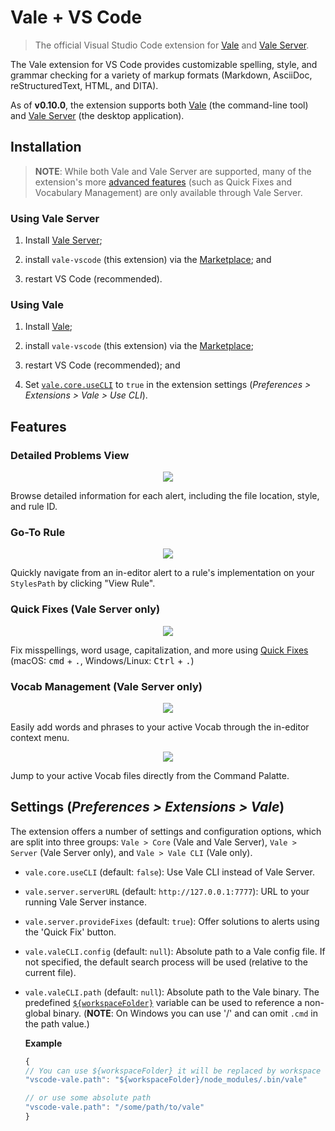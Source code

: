 # Vale + VS Code

> The official Visual Studio Code extension for [Vale](https://github.com/errata-ai/vale) and [Vale Server](https://errata.ai/vale-server/).

The Vale extension for VS Code provides customizable spelling, style, and grammar checking for a variety of markup formats (Markdown, AsciiDoc, reStructuredText, HTML, and DITA).

As of **v0.10.0**, the extension supports both [Vale](https://github.com/errata-ai/vale) (the command-line tool) and [Vale Server](https://errata.ai/vale-server/) (the desktop application).

## Installation

> **NOTE**: While both Vale and Vale Server are supported, many of the extension's more [advanced features](#features) (such as Quick Fixes and Vocabulary Management) are only available through Vale Server. 

### Using Vale Server

1. Install [Vale Server](https://errata.ai/vale-server/);

2. install `vale-vscode` (this extension) via the [Marketplace](https://marketplace.visualstudio.com/items?itemName=errata-ai.vale-server); and

3. restart VS Code (recommended).

### Using Vale

1. Install [Vale](https://docs.errata.ai/vale/install);

2. install `vale-vscode` (this extension) via the [Marketplace](https://marketplace.visualstudio.com/items?itemName=errata-ai.vale-server);

3. restart VS Code (recommended); and

4. Set [`vale.core.useCLI`](#settings) to `true` in the extension settings (_Preferences > Extensions > Vale > Use CLI_).

## Features

### Detailed Problems View

<p align="center">
  <img src="https://user-images.githubusercontent.com/8785025/89956665-76c9fa80-dbea-11ea-9eba-3f272a5a26e5.png" />
</p>

Browse detailed information for each alert, including the file location, style, and rule ID.

### Go-To Rule

<p align="center">
  <img src="https://user-images.githubusercontent.com/8785025/89956857-d1635680-dbea-11ea-8e50-8e2715721e5d.png" />
</p>

Quickly navigate from an in-editor alert to a rule's implementation on your `StylesPath` by clicking "View Rule".

### Quick Fixes (Vale Server only)

<p align="center">
  <img src="https://user-images.githubusercontent.com/8785025/89957413-2eabd780-dbec-11ea-97e1-9a04bce950ce.png" />
</p>

Fix misspellings, word usage, capitalization, and more using [Quick Fixes](https://code.visualstudio.com/docs/editor/refactoring#_code-actions-quick-fixes-and-refactorings) (macOS: <kbd>cmd</kbd> + <kbd>.</kbd>, Windows/Linux: <kbd>Ctrl</kbd> + <kbd>.</kbd>)

### Vocab Management (Vale Server only)

<p align="center">
  <img src="https://user-images.githubusercontent.com/8785025/89957619-b8f43b80-dbec-11ea-846d-0d9ee7f50088.png" />
</p>

Easily add words and phrases to your active Vocab through the in-editor context menu.

<p align="center">
  <img src="https://user-images.githubusercontent.com/8785025/89957701-f062e800-dbec-11ea-9d03-2d9ce2542f03.png" />
</p>

Jump to your active Vocab files directly from the Command Palatte.

## Settings (_Preferences > Extensions > Vale_)

The extension offers a number of settings and configuration options, which are split into three groups: `Vale > Core` (Vale and Vale Server), `Vale > Server` (Vale Server only), and `Vale > Vale CLI` (Vale only).

- `vale.core.useCLI` (default: `false`): Use Vale CLI instead of Vale Server.

- `vale.server.serverURL` (default: `http://127.0.0.1:7777`): URL to your running Vale Server instance.

- `vale.server.provideFixes` (default: `true`): Offer solutions to alerts using the 'Quick Fix' button.

- `vale.valeCLI.config` (default: `null`): Absolute path to a Vale config file. If not specified, the default search process will be used (relative to the current file).

-   `vale.valeCLI.path` (default: `null`): Absolute path to the Vale binary. The predefined [`${workspaceFolder}`](https://code.visualstudio.com/docs/editor/variables-reference#_predefined-variables) variable can be used to reference a non-global binary. (**NOTE**: On Windows you can use '/' and can omit `.cmd` in the path value.)

    **Example**

    ```js
    {
    // You can use ${workspaceFolder} it will be replaced by workspace folder path
    "vscode-vale.path": "${workspaceFolder}/node_modules/.bin/vale"

    // or use some absolute path
    "vscode-vale.path": "/some/path/to/vale"
    }
    ```
